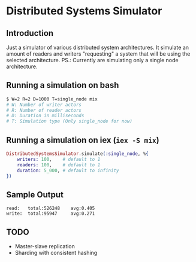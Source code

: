 # Distributed Systems Simulator

## Introduction
Just a simulator of various distributed system architectures. It simulate an amount of readers and writers "requesting" a system that will be using the selected architecture.
PS.: Currently are simulating only a single node architecture.

## Running a simulation on bash
```bash
$ W=2 R=2 D=1000 T=single_node mix
# W: Number of writer actors
# R: Number of reader actors
# D: Duration in milliseconds
# T: Simulation type (Only single_node for now)
```

## Running a simulation on iex (`iex -S mix`)
```elixir
DistributedSystemsSimulator.simulate(:single_node, %{
	writers: 100,    # default to 1
	readers: 100,    # default to 1
	duration: 5_000, # default to infinity
})
```

## Sample Output
```
read:   total:526248    avg:0.405
write:  total:95947     avg:0.271
```

## TODO
* Master-slave replication
* Sharding with consistent hashing

